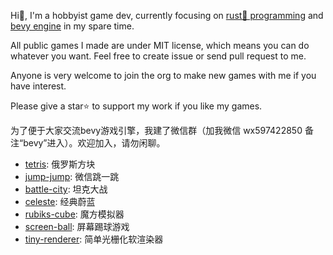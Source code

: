 Hi👋, I'm a hobbyist game dev, currently focusing on [rust🦀 programming](https://github.com/rust-lang/rust) and [bevy engine](https://github.com/bevyengine/bevy) in my spare time. 

All public games I made are under MIT license, which means you can do whatever you want. Feel free to create issue or send pull request to me.

Anyone is very welcome to join the org to make new games with me if you have interest.

Please give a star⭐ to support my work if you like my games.

为了便于大家交流bevy游戏引擎，我建了微信群（加我微信 wx597422850 备注“bevy”进入）。欢迎加入，请勿闲聊。

- [tetris](https://github.com/NightsWatchGames/tetris): 俄罗斯方块
- [jump-jump](https://github.com/NightsWatchGames/jump-jump): 微信跳一跳
- [battle-city](https://github.com/NightsWatchGames/battle-city): 坦克大战
- [celeste](https://github.com/NightsWatchGames/celeste): 经典蔚蓝
- [rubiks-cube](https://github.com/NightsWatchGames/rubiks-cube): 魔方模拟器
- [screen-ball](https://github.com/NightsWatchGames/screen-ball): 屏幕踢球游戏
- [tiny-renderer](https://github.com/NightsWatchGames/tiny-renderer): 简单光栅化软渲染器
